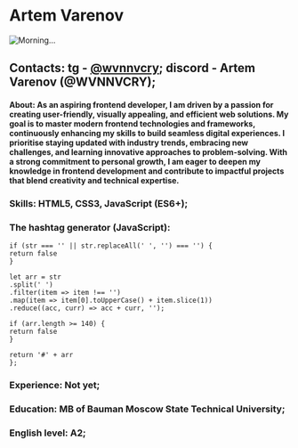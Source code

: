 # Artem Varenov

![Morning...](https://i.pinimg.com/736x/94/ad/60/94ad60706eb2294acc0f6cbe42b320a0.jpg)

## Contacts: tg - [@wvnnvcry](https://t.me/wvnnvcry); discord - Artem Varenov (@WVNNVCRY);

#### About: As an aspiring frontend developer, I am driven by a passion for creating user-friendly, visually appealing, and efficient web solutions. My goal is to master modern frontend technologies and frameworks, continuously enhancing my skills to build seamless digital experiences. I prioritise staying updated with industry trends, embracing new challenges, and learning innovative approaches to problem-solving. With a strong commitment to personal growth, I am eager to deepen my knowledge in frontend development and contribute to impactful projects that blend creativity and technical expertise.

### Skills: HTML5, CSS3, JavaScript (ES6+);

### The hashtag generator (JavaScript):

```function generateHashtag (str) {
if (str === '' || str.replaceAll(' ', '') === '') {
return false
}

let arr = str
.split(' ')
.filter(item => item !== '')
.map(item => item[0].toUpperCase() + item.slice(1))
.reduce((acc, curr) => acc + curr, '');

if (arr.length >= 140) {
return false
}

return '#' + arr
};
```

### Experience: Not yet;

### Education: MB of Bauman Moscow State Technical University;

### English level: A2;
